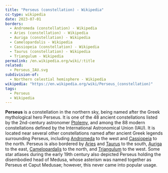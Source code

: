 ```yaml
---
title: "Perseus (constellation) - Wikipedia"
cc-type: wikipedia
date: 2023-07-01
borders:
  - Andromeda (constellation) - Wikipedia
  - Aries (constellation) - Wikipedia
  - Auriga (constellation) - Wikipedia
  - Camelopardalis - Wikipedia
  - Cassiopeia (constellation) - Wikipedia
  - Taurus (constellation) - Wikipedia
  - Triangulum - Wikipedia
permalink: /en.wikipedia.org/wiki/:title
related:
  - Perseus_IAU.svg
subdivision-of:
  - Northern celestial hemisphere - Wikipedia
wikipedia: "https://en.wikipedia.org/wiki/Perseus_(constellation)"
tags:
  - Perseus
  - Wikipedia
---
```

**Perseus** is a constellation in the northern sky, being named after the Greek mythological hero Perseus. It is one of the 48 ancient constellations listed by the 2nd-century astronomer [Ptolemy](/en.wikipedia.org/wiki/Ptolemy), and among the 88 modern constellations defined by the International Astronomical Union (IAU). It is located near several other constellations named after ancient Greek legends surrounding Perseus, including [Andromeda](/en.wikipedia.org/wiki/Andromeda_(constellation)) to the west and [Cassiopeia](/en.wikipedia.org/wiki/Cassiopeia_(constellation)) to the north. Perseus is also bordered by [Aries](/en.wikipedia.org/wiki/Aries_(constellation)) and [Taurus](/en.wikipedia.org/wiki/Taurus_(constellation)) to the south, [Auriga](/en.wikipedia.org/wiki/Auriga_(constellation)) to the east, [Camelopardalis](/en.wikipedia.org/wiki/Camelopardalis) to the north, and [Triangulum](/en.wikipedia.org/wiki/Triangulum) to the west. Some star atlases during the early 19th century also depicted Perseus holding the disembodied head of Medusa, whose asterism was named together as Perseus et Caput Medusae; however, this never came into popular usage.

